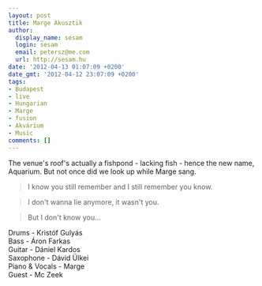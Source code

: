 ```yaml
---
layout: post
title: Marge Akusztik
author:
  display_name: sesam
  login: sesam
  email: petersz@me.com
  url: http://sesam.hu
date: '2012-04-13 01:07:09 +0200'
date_gmt: '2012-04-12 23:07:09 +0200'
tags:
- Budapest
- live
- Hungarian
- Marge
- fusion
- Akvárium
- Music
comments: []
---
```


The venue's roof's actually a fishpond - lacking fish - hence the new name, Aquarium. But not once did we look up while Marge sang.

> I know you still remember and I still remember you know.

> I don't wanna lie anymore, it wasn't you.

> But I don't know you...

  
Drums - Kristóf Gulyás  
Bass - Áron Farkas  
Guitar - Dániel Kardos  
Saxophone - Dávid Ülkei  
Piano & Vocals - Marge  
Guest - Mc Zeek
